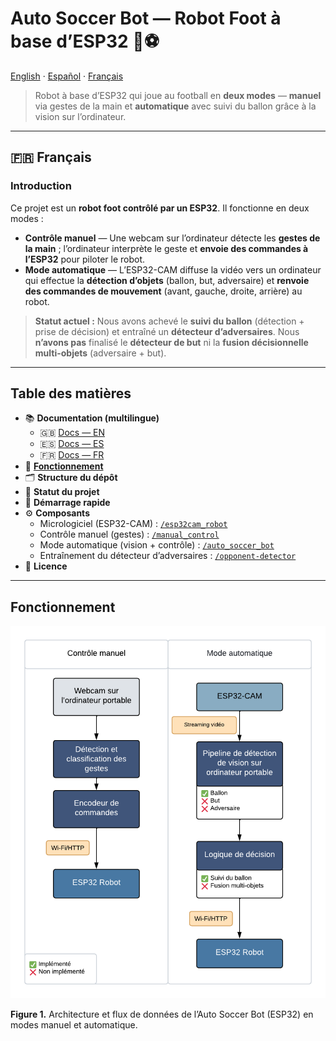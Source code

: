 # Auto Soccer Bot — Robot Foot à base d’ESP32 🤖⚽️

[English](../../README.md) · [Español](../es/index.md) · [Français](#)

> Robot à base d’ESP32 qui joue au football en **deux modes** — **manuel** via gestes de la main et **automatique** avec suivi du ballon grâce à la vision sur l’ordinateur.

---

## 🇫🇷 Français

### Introduction
Ce projet est un **robot foot contrôlé par un ESP32**. Il fonctionne en deux modes :

- **Contrôle manuel** — Une webcam sur l’ordinateur détecte les **gestes de la main** ; l’ordinateur interprète le geste et **envoie des commandes à l’ESP32** pour piloter le robot.  
- **Mode automatique** — L’ESP32-CAM diffuse la vidéo vers un ordinateur qui effectue la **détection d’objets** (ballon, but, adversaire) et **renvoie des commandes de mouvement** (avant, gauche, droite, arrière) au robot.

> **Statut actuel :** Nous avons achevé le **suivi du ballon** (détection + prise de décision) et entraîné un **détecteur d’adversaires**. Nous **n’avons pas** finalisé le **détecteur de but** ni la **fusion décisionnelle multi-objets** (adversaire + but).

---

## Table des matières

- 📚 **Documentation (multilingue)**
  - 🇬🇧 [Docs — EN](../../README.md)
  - 🇪🇸 [Docs — ES](../es/index.md)
  - 🇫🇷 [Docs — FR](#)
- 🧭 [**Fonctionnement**](how-it-works.md)
- 🗂️ **Structure du dépôt**
- 🧪 **Statut du projet**
- 🚀 **Démarrage rapide**
- ⚙️ **Composants**
  - Micrologiciel (ESP32-CAM) : [`/esp32cam_robot`](esp32cam_robot/README.md)
  - Contrôle manuel (gestes) : [`/manual_control`](manual_control/)
  - Mode automatique (vision + contrôle) : [`/auto_soccer_bot`](auto_soccer_bot/)
  - Entraînement du détecteur d’adversaires : [`/opponent-detector`](opponent-detector/README.md)
- 📄 **Licence**

---

## Fonctionnement

<p align="center">
  <img src="src/figure,1.png" alt="Figure 1. Architecture du système" />
</p>

**Figure 1.** Architecture et flux de données de l’Auto Soccer Bot (ESP32) en modes manuel et automatique.

